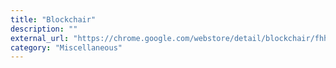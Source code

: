 ```yaml
---
title: "Blockchair"
description: ""
external_url: "https://chrome.google.com/webstore/detail/blockchair/fhhkkooikehnkaodebbfnkinedlllcfk"
category: "Miscellaneous"
---
```

